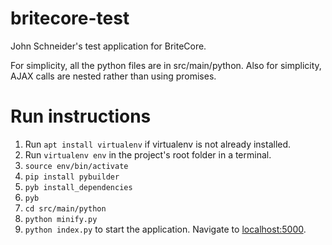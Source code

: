 # britecore-test
John Schneider's test application for BriteCore.

For simplicity, all the python files are in src/main/python.  Also for simplicity,
AJAX calls are nested rather than using promises.

# Run instructions
1.  Run `apt install virtualenv` if virtualenv is not already installed.
2.  Run `virtualenv env` in the project's root folder in a terminal.
3.  `source env/bin/activate`
4.  `pip install pybuilder`
5.  `pyb install_dependencies`
6.  `pyb`
7.  `cd src/main/python`
8.  `python minify.py`
9.  `python index.py` to start the application.  Navigate to [localhost:5000](http://localhost:5000/).
